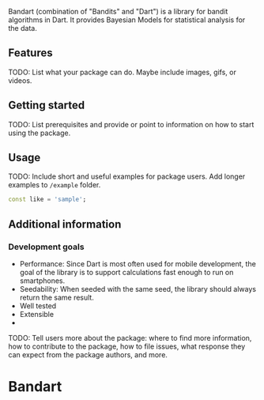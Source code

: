<!--
This README describes the package. If you publish this package to pub.dev,
this README's contents appear on the landing page for your package.

For information about how to write a good package README, see the guide for
[writing package pages](https://dart.dev/guides/libraries/writing-package-pages).

For general information about developing packages, see the Dart guide for
[creating packages](https://dart.dev/guides/libraries/create-library-packages)
and the Flutter guide for
[developing packages and plugins](https://flutter.dev/developing-packages).
-->

Bandart (combination of "Bandits" and "Dart") is a library for bandit algorithms in Dart. It provides Bayesian Models for statistical analysis for the data.

## Features

TODO: List what your package can do. Maybe include images, gifs, or videos.

## Getting started

TODO: List prerequisites and provide or point to information on how to
start using the package.

## Usage

TODO: Include short and useful examples for package users. Add longer examples
to `/example` folder.

```dart
const like = 'sample';
```

## Additional information

### Development goals
- Performance: Since Dart is most often used for mobile development, the goal of the library is to support calculations fast enough to run on smartphones.
- Seedability: When seeded with the same seed, the library should always return the same result. 
- Well tested
- Extensible
- 

TODO: Tell users more about the package: where to find more information, how to
contribute to the package, how to file issues, what response they can expect
from the package authors, and more.
# Bandart
